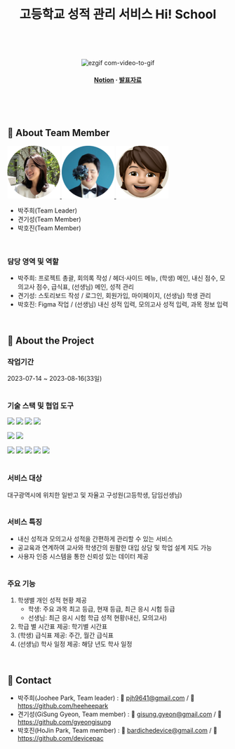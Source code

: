 <div align="center">

  <h1>고등학교 성적 관리 서비스 Hi! School</h1>
  <br><br><br>
  
  
<!-- Badges -->
<!-- Screenshots -->


![ezgif com-video-to-gif](https://github.com/heeheepark/hischool/assets/101806077/de0c8023-fce7-479d-95b3-1b347f87760a)


<h4>
    <a href="https://heeheepark.notion.site/team_c-c0c5b2a4fe2b4ddab7acde1638bc4e67?pvs=4">Notion</a>
  <span> · </span>
    <a href="https://www.canva.com/design/DAFq6ul3FIQ/FWsmdrQ-RLDoM2DY87YasA/view?utm_content=DAFq6ul3FIQ&utm_campaign=designshare&utm_medium=link&utm_source=publishsharelink">발표자료</a>
  </h4>
</div>

<br /><br><br>

<!-- TechStack -->

## :space_invader: About Team Member

<a href="https://github.com/heeheepark">
  <img src="/src/assets/developer1.png" width="120px" height="120px"/>
</a>
<a href="https://github.com/gyeongisung">
<img src="/src/assets/developer2.png" width="120px" height="120px">
</a>
<a href="https://github.com/devicepac">
<img src="/src/assets/developer3.png" width="120px" height="120px">
</a>

- 박주희(Team Leader)
- 견기성(Team Member)
- 박호진(Team Member)

<br>

### 담당 영역 및 역할

- 박주희: 프로젝트 총괄, 회의록 작성 / 헤더·사이드 메뉴, (학생) 메인, 내신 점수, 모의고사 점수, 급식표, (선생님) 메인, 성적 관리
- 견기성: 스토리보드 작성 / 로그인, 회원가입, 마이페이지, (선생님) 학생 관리
- 박호진: Figma 작업 / (선생님) 내신 성적 입력, 모의고사 성적 입력, 과목 정보 입력

<br>
<!-- About the Project -->

## :star2: About the Project

### 작업기간

2023-07-14 ~ 2023-08-16(33일)
<br><br>

<!-- Getting Started -->

### 기술 스택 및 협업 도구

<img src="https://img.shields.io/badge/React-61DAFB?style=flat&logo=React&logoColor=white" /> <img src="https://img.shields.io/badge/HTML5-E34F26?style=flat&logo=HTML5&logoColor=white" /> <img src="https://img.shields.io/badge/CSS3-1572B6?style=flat&logo=CSS3&logoColor=white" /> <img src="https://img.shields.io/badge/JavaScript-F7DF1E?style=flat&logo=JavaScript&logoColor=white" /> 

<img src="https://img.shields.io/badge/Styled_component-DB7093?style=flat&logo=styledcomponents&logoColor=white" /> <img src="https://img.shields.io/badge/fontawesome-528DD7?style=flat&logo=fontawesome&logoColor=white" /> 


<img src="https://img.shields.io/badge/GitHub-181717?style=flat&logo=GitHub&logoColor=white" /> <img src="https://img.shields.io/badge/Sourcetree-0052CC?style=flat&logo=Sourcetree&logoColor=white" /> <img src="https://img.shields.io/badge/Slack-4A154B?style=flat&logo=Slack&logoColor=white" /> <img src="https://img.shields.io/badge/Notion-000000?style=flat&logo=Notion&logoColor=white" />  <img src="https://img.shields.io/badge/Figma-F24E1E?style=flat&logo=Figma&logoColor=white" /> 
<br><br>

<!-- Features -->

### 서비스 대상

대구광역시에 위치한 일반고 및 자율고 구성원(고등학생, 담임선생님)
  <br><br>

### 서비스 특징

- 내신 성적과 모의고사 성적을 간편하게 관리할 수 있는 서비스
- 공교육과 연계하여 교사와 학생간의 원활한 대입 상담 및 학업 설계 지도 가능
- 사용자 인증 시스템을 통한 신뢰성 있는 데이터 제공
  <br><br>

### 주요 기능
1. 학생별 개인 성적 현황 제공
   - 학생: 주요 과목 최고 등급, 현재 등급, 최근 응시 시험 등급
   - 선생님: 최근 응시 시험 학급 성적 현황(내신, 모의고사)
2. 학급 별 시간표 제공: 학기별 시간표
3. (학생) 급식표 제공: 주간, 월간 급식표
4. (선생님) 학사 일정 제공: 해당 년도 학사 일정
  <br>

## :handshake: Contact

- 박주희(Joohee Park, Team leader) : 📨 pjh9641@gmail.com / 🔗 https://github.com/heeheepark
- 견기성(GiSung Gyeon, Team member) : 📨 gisung.gyeon@gmail.com / 🔗 https://github.com/gyeongisung
- 박호진(HoJin Park, Team member) : 📨 bardichedevice@gmail.com / 🔗 https://github.com/devicepac
